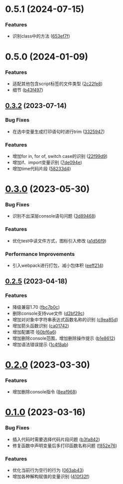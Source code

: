 # 0.5.1 (2024-07-15)


### Features

* 识别class中的方法 ([653ef7f](https://github.com/eloen1998/quickly-console/commit/653ef7f5b02649401f924b323262a0de9d210726))


# 0.5.0 (2024-01-09)


### Features

* 适配其他包含script标签的文件类型 ([2c22fe8](https://github.com/eloen1998/quickly-console/commit/2c22fe82285b96e5c8da58d62336672c7f9d30e2))
* 细节 ([b43f497](https://github.com/eloen1998/quickly-console/commit/b43f4979df749a38c43cf2b8c4f663205ba99bde))



## [0.3.2](https://github.com/eloen1998/qk-console/compare/v0.3.0...v0.3.2) (2023-07-14)


### Bug Fixes

* 在选中变量生成打印语句时进行trim ([3325947](https://github.com/eloen1998/qk-console/commit/3325947ba5e3cd01f147296d5258bd318a5c8578))


### Features

* 增加for in, for of, switch case的识别 ([22f99d9](https://github.com/eloen1998/qk-console/commit/22f99d967593fb38bc2c6d0c4de64bfc7e84c066))
* 增加if、import变量识别 ([7de094e](https://github.com/eloen1998/qk-console/commit/7de094ee37455b647eee31d165fde478ed95d589))
* 增加time代码片段 ([58233d4](https://github.com/eloen1998/qk-console/commit/58233d4200cd9e3d396b8f58690cb9166c73fd16))



# [0.3.0](https://github.com/eloen1998/qk-console/compare/v0.2.5...v0.3.0) (2023-05-30)


### Bug Fixes

* 识别不出深层console语句问题 ([3d89468](https://github.com/eloen1998/qk-console/commit/3d894682928fae9454af847207420f91eb6d7504))


### Features

* 优化test中读文件方式，图标引入修改 ([a1d56f9](https://github.com/eloen1998/qk-console/commit/a1d56f94370efc88273894fa42de95fbbf15b7a9))


### Performance Improvements

* 引入webpack进行打包，减小包体积 ([eeff214](https://github.com/eloen1998/qk-console/commit/eeff214573ecc1355af09dd96529c80477611bcf))



## [0.2.5](https://github.com/eloen1998/qk-console/compare/v0.2.0...v0.2.5) (2023-04-18)


### Features

* 降级兼容1.70 ([fbc7b0c](https://github.com/eloen1998/qk-console/commit/fbc7b0c7ed4c81854c4cd24d542eeb01771b955b))
* 删除console支持vue文件 ([d2bf29c](https://github.com/eloen1998/qk-console/commit/d2bf29c1ffcd3496f8d2b294328252a82750d85d))
* 增加对对象中字符串表达式函数名称的识别 ([c9ea85d](https://github.com/eloen1998/qk-console/commit/c9ea85d6595f7056c5fb69943acd8b085bce84c5))
* 增加箭头函数识别 ([ca01742](https://github.com/eloen1998/qk-console/commit/ca01742ff7799c9c325c0b356afeacb8f77b3ef1))
* 增加配置项 ([60bf6a6](https://github.com/eloen1998/qk-console/commit/60bf6a6f680147dc6c6537299605dff117e1a556))
* 增加删除console范围，增加删除操作提示 ([b1e8612](https://github.com/eloen1998/qk-console/commit/b1e8612ba35aeb7a725f161e00666d09a8ff8aba))
* 增加语法错误提示 ([1c4f8ab](https://github.com/eloen1998/qk-console/commit/1c4f8ab3df7ad5ead8d819375248e2c07f114b64))



# [0.2.0](https://github.com/eloen1998/qk-console/compare/v0.1.0...v0.2.0) (2023-03-30)


### Features

* 增加删除console指令 ([8eaf968](https://github.com/eloen1998/qk-console/commit/8eaf968689a61479435ceeac842e27471525dd68))



# [0.1.0](https://github.com/eloen1998/qk-console/compare/f852e76d612801a2d3d664fa454bd8790eafbe30...v0.1.0) (2023-03-16)


### Bug Fixes

* 插入代码时需要选择代码片段问题 ([b3fa842](https://github.com/eloen1998/qk-console/commit/b3fa842aa61124eb79a5350a43bf6d79c53495a4))
* 修复函数中声明变量后多打印函数名称问题 ([f852e76](https://github.com/eloen1998/qk-console/commit/f852e76d612801a2d3d664fa454bd8790eafbe30))


### Features

* 优化当前行为空行的行为 ([063ab43](https://github.com/eloen1998/qk-console/commit/063ab437205ddff979efdc10cb104b58042bea27))
* 增加各种解构赋值的变量识别 ([410f32f](https://github.com/eloen1998/qk-console/commit/410f32f1165e78983654db60cb4dafcc3881bc22))
